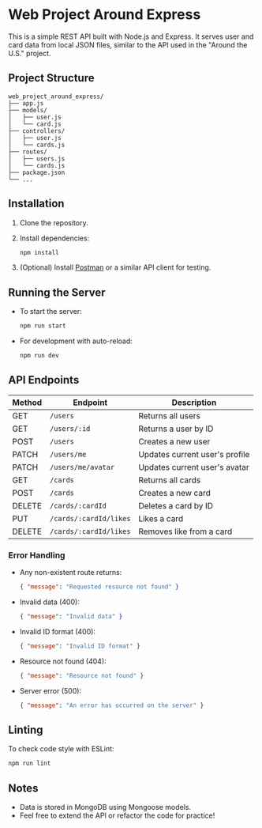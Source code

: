 # Web Project Around Express

This is a simple REST API built with Node.js and Express. It serves user and card data from local JSON files, similar to the API used in the "Around the U.S." project.

## Project Structure

```
web_project_around_express/
├── app.js
├── models/
│   ├── user.js
│   └── card.js
├── controllers/
│   ├── user.js
│   └── cards.js
├── routes/
│   ├── users.js
│   └── cards.js
├── package.json
└── ...
```

## Installation

1. Clone the repository.
2. Install dependencies:

   ```sh
   npm install
   ```

3. (Optional) Install [Postman](https://www.postman.com/) or a similar API client for testing.

## Running the Server

- To start the server:

  ```sh
  npm run start
  ```

- For development with auto-reload:

  ```sh
  npm run dev
  ```

## API Endpoints

| Method | Endpoint                | Description                        |
|--------|-------------------------|------------------------------------|
| GET    | `/users`                | Returns all users                  |
| GET    | `/users/:id`            | Returns a user by ID               |
| POST   | `/users`                | Creates a new user                 |
| PATCH  | `/users/me`             | Updates current user's profile     |
| PATCH  | `/users/me/avatar`      | Updates current user's avatar      |
| GET    | `/cards`                | Returns all cards                  |
| POST   | `/cards`                | Creates a new card                 |
| DELETE | `/cards/:cardId`        | Deletes a card by ID               |
| PUT    | `/cards/:cardId/likes`  | Likes a card                       |
| DELETE | `/cards/:cardId/likes`  | Removes like from a card           |


### Error Handling

- Any non-existent route returns:
  ```json
  { "message": "Requested resource not found" }
  ```
- Invalid data (400):
  ```json
  { "message": "Invalid data" }
  ```
- Invalid ID format (400):
  ```json
  { "message": "Invalid ID format" }
  ```
- Resource not found (404):
  ```json
  { "message": "Resource not found" }
  ```
- Server error (500):
  ```json
  { "message": "An error has occurred on the server" }
  ```

## Linting

To check code style with ESLint:

```sh
npm run lint
```

## Notes

- Data is stored in MongoDB using Mongoose models.
- Feel free to extend the API or refactor the code for practice!
